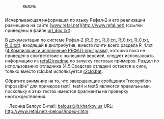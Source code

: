 
			README
			------
Исчерпывающая информация по языку Рефал-2 и его реализации размещена на сайте
[www.refal.net](http://www.refal.net) (ссылки приведены в файле
[url_doc.txt](./url_doc.txt)).

В документации по системе Рефал-2 ([R_0.txt](./r_0.txt), [R_0.txt](./r_0.txt),
[R_0.txt](./r_0.txt), [R_0.txt](./r_0.txt), [R_0.txt](./r_0.txt)), входящей в
дистрибутив, вместо почти всего раздела R_4.txt 
([4.Компиляция и исполнение РЕФАЛ-программ](./r_4.txt)), который пока не приведен 
в соответствие с нынешней версией, следует использовать информацию из 
[refal2/readme](../readme) по запуску тестовых примеров. Раздел по использованию
отладчика (4.5.Средства отладки) остается в силе, только вместо
rcld.bat используется [r2cld.bat](../r2cld.bat).

Обратите внимание на то, что завершающие сообщения 
"recognition impossible" для примеров test1, test4 и test5 
являются правильными, поскольку в этих тестах имеются фрагменты
на проверку неотождествления.

--Леонид Белоус
E-mail: belous@ilt.kharkov.ua
URL: http://www.refal.net/~belous/index-r.htm
